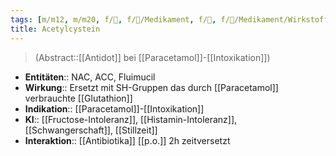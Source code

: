 ```yaml
---
tags: [m/m12, m/m20, f/💩, f/💊/Medikament, f/🍄, f/💊/Medikament/Wirkstoff]
title: Acetylcystein
---
```

> (Abstract::[[Antidot]] bei [[Paracetamol]]-[[Intoxikation]]) 
- **Entitäten**:: NAC, ACC, Fluimucil
- **Wirkung**:: Ersetzt mit SH-Gruppen das durch [[Paracetamol]] verbrauchte [[Glutathion]]
- **Indikation**:: [[Paracetamol]]-[[Intoxikation]]
- **KI**:: [[Fructose-Intoleranz]], [[Histamin-Intoleranz]], [[Schwangerschaft]], [[Stillzeit]]
- **Interaktion**:: [[Antibiotika]] [[p.o.]] 2h zeitversetzt